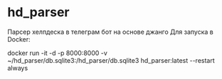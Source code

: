 # hd_parser
Парсер хелпдеска в телеграм бот на основе джанго
Для запуска в Docker:

docker run -it -d -p 8000:8000 -v ~/hd_parser/db.sqlite3:/hd_parser/db.sqlite3  hd_parser:latest --restart always
